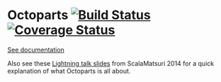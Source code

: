 # Octoparts [![Build Status](https://travis-ci.org/m3dev/octoparts.svg?branch=develop)](https://travis-ci.org/m3dev/octoparts) [![Coverage Status](https://coveralls.io/repos/m3dev/octoparts/badge.png?branch=develop)](https://coveralls.io/r/m3dev/octoparts?branch=develop)

[See documentation](http://m3dev.github.io/octoparts/)

Also see these [Lightning talk slides](https://docs.google.com/presentation/d/1dgbLSaEyWydGX6SaPtGeKXX-6p-0OuUvnWFpiOqgoQo/edit?usp=sharing) from ScalaMatsuri 2014 for a quick explanation of what Octoparts is all about.
